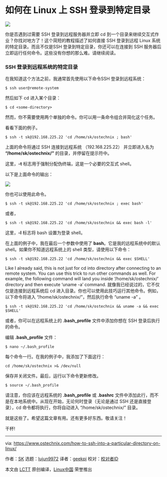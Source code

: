[#]: collector: (lujun9972)
[#]: translator: (geekpi)
[#]: reviewer: ( )
[#]: publisher: ( )
[#]: url: ( )
[#]: subject: (How To SSH Into A Particular Directory On Linux)
[#]: via: (https://www.ostechnix.com/how-to-ssh-into-a-particular-directory-on-linux/)
[#]: author: (SK https://www.ostechnix.com/author/sk/)

如何在 Linux 上 SSH 登录到特定目录
======

![](https://www.ostechnix.com/wp-content/uploads/2019/02/SSH-Into-A-Particular-Directory-720x340.png)

你是否遇到过需要 SSH 登录到远程服务器并立即 cd 到一个目录来继续交互式作业？你找对地方了！这个简短的教程描述了如何直接 SSH 登录到远程 Linux 系统的特定目录。而且不仅是SSH 登录到特定目录，你还可以在连接到 SSH 服务器后立即运行任何命令。这些没有你想的那么难。请继续阅读。

### SSH 登录到远程系统的特定目录

在我知道这个方法之前，我通常首先使用以下命令SSH 登录到远程系统：

```
$ ssh user@remote-system
```

然后如下 cd 进入某个目录：

```
$ cd <some-directory>
```

然而，你不需要使用两个单独的命令。你可以用一条命令组合并简化这个任务。

看看下面的例子。

```
$ ssh -t sk@192.168.225.22 'cd /home/sk/ostechnix ; bash'
```

上面的命令将通过 SSH 连接到远程系统 （192.168.225.22） 并立即进入名为 **“/home/sk/ostechnix/”** 的目录，并停留在提示符中。

这里，**-t** 标志用于强制分配伪终端，这是一个必要的交互式 shell。

以下是上面命令的输出：

![](https://www.ostechnix.com/wp-content/uploads/2019/02/ssh-1.gif)

你也可以使用此命令。

```
$ ssh -t sk@192.168.225.22 'cd /home/sk/ostechnix ; exec bash'
```

或者，

```
$ ssh -t sk@192.168.225.22 'cd /home/sk/ostechnix && exec bash -l'
```

这里，**-l** 标志将 bash 设置为登录 shell。

在上面的例子中，我在最后一个参数中使用了 **bash**。它是我的远程系统中的默认 shell。如果你不知道远程系统上的 shell 类型，请使用以下命令：

```
$ ssh -t sk@192.168.225.22 'cd /home/sk/ostechnix && exec $SHELL'
```

Like I already said, this is not just for cd into directory after connecting to an remote system. You can use this trick to run other commands as well. For example, the following command will land you inside ‘/home/sk/ostechnix/’ directory and then execute ‘uname -a’ command.
就像我已经说过的，它不仅仅是连接到远程系统后 cd 进入目录。你也可以使用此技巧运行其他命令。例如，以下命令将进入 “/home/sk/ostechnix/”，然后执行命令 “uname -a” 。

```
$ ssh -t sk@192.168.225.22 'cd /home/sk/ostechnix && uname -a && exec $SHELL'
```

或者，你可以在远程系统上的 **.bash_profile** 文件中添加你想在 SSH 登录后执行的命令。


编辑 **.bash_profile** 文件：

```
$ nano ~/.bash_profile
```

每个命令一行。在我的例子中，我添加了下面这行：

```
cd /home/sk/ostechnix >& /dev/null
```

保存并关闭文件。最后，运行以下命令更新修改。

```
$ source ~/.bash_profile
```

请注意，你应该在远程系统的 **.bash_profile** 或 **.bashrc** 文件中添加此行，而不是在本地系统中。从现在开始，无论何时登录（无论是通过 SSH 还是直接登录），cd 命令都将执行，你将自动进入 “/home/sk/ostechnix/” 目录。


就是这些了。希望这篇文章有用。还有更多好东西。敬请关注！

干杯!



--------------------------------------------------------------------------------

via: https://www.ostechnix.com/how-to-ssh-into-a-particular-directory-on-linux/

作者：[SK][a]
选题：[lujun9972][b]
译者：[geekpi](https://github.com/geekpi)
校对：[校对者ID](https://github.com/校对者ID)

本文由 [LCTT](https://github.com/LCTT/TranslateProject) 原创编译，[Linux中国](https://linux.cn/) 荣誉推出

[a]: https://www.ostechnix.com/author/sk/
[b]: https://github.com/lujun9972
